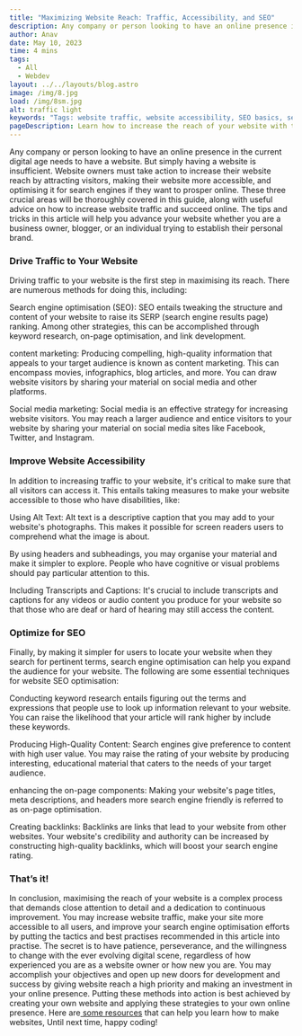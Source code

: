 ```yaml
---
title: "Maximizing Website Reach: Traffic, Accessibility, and SEO"
description: Any company or person looking to have an online presence in the current digital age needs to have a website. But simply having a website is insufficient...
author: Anav
date: May 10, 2023
time: 4 mins
tags:
  - All
  - Webdev
layout: ../../layouts/blog.astro
image: /img/8.jpg
load: /img/8sm.jpg
alt: traffic light
keywords: "Tags: website traffic, website accessibility, SEO basics, search engine optimisation, content marketing, social media marketing, Alt text, headers, subheadings, transcripts, captions, keyword research, high-quality content, on-page optimisation, backlinks."
pageDescription: Learn how to increase the reach of your website with this comprehensive guide on website traffic, accessibility, and SEO basics. 
---
```

Any company or person looking to have an online presence in the current digital age needs to have a website. But simply having a website is insufficient. Website owners must take action to increase their website reach by attracting visitors, making their website more accessible, and optimising it for search engines if they want to prosper online. These three crucial areas will be thoroughly covered in this guide, along with useful advice on how to increase website traffic and succeed online. The tips and tricks in this article will help you advance your website whether you are a business owner, blogger, or an individual trying to establish their personal brand.



### Drive Traffic to Your Website

Driving traffic to your website is the first step in maximising its reach. There are numerous methods for doing this, including:

Search engine optimisation (SEO): SEO entails tweaking the structure and content of your website to raise its SERP (search engine results page) ranking. Among other strategies, this can be accomplished through keyword research, on-page optimisation, and link development.

content marketing: Producing compelling, high-quality information that appeals to your target audience is known as content marketing. This can encompass movies, infographics, blog articles, and more. You can draw website visitors by sharing your material on social media and other platforms.

Social media marketing: Social media is an effective strategy for increasing website visitors. You may reach a larger audience and entice visitors to your website by sharing your material on social media sites like Facebook, Twitter, and Instagram.



### Improve Website Accessibility

In addition to increasing traffic to your website, it's critical to make sure that all visitors can access it. This entails taking measures to make your website accessible to those who have disabilities, like:

Using Alt Text: Alt text is a descriptive caption that you may add to your website's photographs. This makes it possible for screen readers users to comprehend what the image is about.

By using headers and subheadings, you may organise your material and make it simpler to explore. People who have cognitive or visual problems should pay particular attention to this.

Including Transcripts and Captions: It's crucial to include transcripts and captions for any videos or audio content you produce for your website so that those who are deaf or hard of hearing may still access the content.



### Optimize for SEO

Finally, by making it simpler for users to locate your website when they search for pertinent terms, search engine optimisation can help you expand the audience for your website. The following are some essential techniques for website SEO optimisation:

Conducting keyword research entails figuring out the terms and expressions that people use to look up information relevant to your website. You can raise the likelihood that your article will rank higher by include these keywords.

Producing High-Quality Content: Search engines give preference to content with high user value. You may raise the rating of your website by producing interesting, educational material that caters to the needs of your target audience.

enhancing the on-page components: Making your website's page titles, meta descriptions, and headers more search engine friendly is referred to as on-page optimisation.

Creating backlinks: Backlinks are links that lead to your website from other websites. Your website's credibility and authority can be increased by constructing high-quality backlinks, which will boost your search engine rating.



### That’s it!

In conclusion, maximising the reach of your website is a complex process that demands close attention to detail and a dedication to continuous improvement. You may increase website traffic, make your site more accessible to all users, and improve your search engine optimisation efforts by putting the tactics and best practises recommended in this article into practise. The secret is to have patience, perseverance, and the willingness to change with the ever evolving digital scene, regardless of how experienced you are as a website owner or how new you are. You may accomplish your objectives and open up new doors for development and success by giving website reach a high priority and making an investment in your online presence. Putting these methods into action is best achieved by creating your own website and applying these strategies to your own online presence. Here are[ some resources](https://codeology.net/blogs/top-5-resources-to-learn-frontend-web-dev-or-beginners/) that can help you learn how to make websites, Until next time, happy coding!
